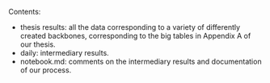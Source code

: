 Contents: 
* thesis results: all the data corresponding to a variety of differently created backbones, corresponding to the big tables in Appendix A of our thesis. 
* daily: intermediary results.
* notebook.md: comments on the intermediary results and documentation of our process.